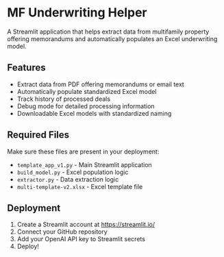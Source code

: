 # MF Underwriting Helper

A Streamlit application that helps extract data from multifamily property offering memorandums and automatically populates an Excel underwriting model.

## Features

- Extract data from PDF offering memorandums or email text
- Automatically populate standardized Excel model
- Track history of processed deals
- Debug mode for detailed processing information
- Downloadable Excel models with standardized naming

## Required Files

Make sure these files are present in your deployment:

- `template_app_v1.py` - Main Streamlit application
- `build_model.py` - Excel population logic
- `extractor.py` - Data extraction logic
- `multi-template-v2.xlsx` - Excel template file

## Deployment

1. Create a Streamlit account at https://streamlit.io/
2. Connect your GitHub repository
3. Add your OpenAI API key to Streamlit secrets
4. Deploy!
